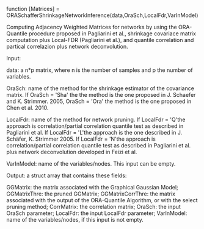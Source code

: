 function [Matrices] = ORASchafferShrinkageNetworkInference(data,OraSch,LocalFdr,VarInModel)

Computing Adjacency Weighted Matrices for networks by using the ORA-Quantile procedure proposed in Pagliarini et al., 
shrinkage covariace matrix computation plus Local-FDR (Pagliarini et al.), 
and quantile correlation and partical correlazion plus network deconvolution. 

Input:

data: a n*p matrix, where n is the number of samples and p the number of
variables.

OraSch: name of the method for the shrinkage estimator of the covariance
matrix. If OraSch = 'Sha' the the method is the one proposed in J. Schaefer and K. Strimmer.  2005,
OraSch = 'Ora' the method is the one proposed in Chen et al. 2010.

LocalFdr: name of the method for network pruning. If LocalFdr = 'Q'the
approach is correlation/partial correlation quantile test as described in
Pagliarini et al. If LocalFdr = 'L'the approach is the one described in J.
Schäfer, K. Strimmer 2005. If LocalFdr = 'N'the approach is correlation/partial correlation quantile test as described in
Pagliarini et al. plus network deconvolution developed in Feizi et al.

VarInModel: name of the variables/nodes. This input can be empty.

Output: a struct array that contains these fields:

GGMatrix: the matrix associated with the Graphical Gaussian Model;
GGMatrixThre: the pruned GGMatrix;
GGMatrixCorrThre: the matrix associated with the output of the ORA-Quantile Algorithm, or with the select pruning method;
CorrMatrix: the correlation matrix;
OraSch: the input OraSch parameter;
LocalFdr: the input LocalFdr parameter;
VarInModel: name of the variables/nodes, if this input is not empty.

